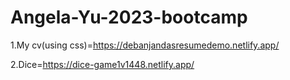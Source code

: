 # Angela-Yu-2023-bootcamp
1.My cv(using css)=https://debanjandasresumedemo.netlify.app/


2.Dice=https://dice-game1v1448.netlify.app/
